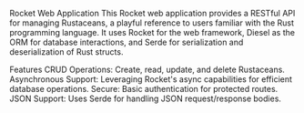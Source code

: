 Rocket Web Application
This Rocket web application provides a RESTful API for managing Rustaceans, a playful reference to users familiar with the Rust programming language. It uses Rocket for the web framework, Diesel as the ORM for database interactions, and Serde for serialization and deserialization of Rust structs.

Features
CRUD Operations: Create, read, update, and delete Rustaceans.
Asynchronous Support: Leveraging Rocket's async capabilities for efficient database operations.
Secure: Basic authentication for protected routes.
JSON Support: Uses Serde for handling JSON request/response bodies.
